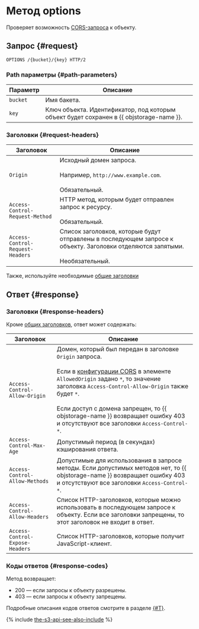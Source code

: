# Метод options

Проверяет возможность [CORS-запроса](../../../concepts/cors.md) к объекту.

## Запрос {#request}

```http
OPTIONS /{bucket}/{key} HTTP/2
```

### Path параметры {#path-parameters}

Параметр | Описание
----- | -----
`bucket` | Имя бакета.
`key` | Ключ объекта. Идентификатор, под которым объект будет сохранен в {{ objstorage-name }}.

### Заголовки {#request-headers}

Заголовок | Описание
--------- | --------
`Origin` | Исходный домен запроса.<br/><br/>Например, `http://www.example.com`.<br/><br/>Обязательный.
`Access-Control-Request-Method` | HTTP метод, которым будет отправлен запрос к ресурсу.<br/><br/>Обязательный.
`Access-Control-Request-Headers` | Список заголовков, которые будут отправлены в последующем запросе к объекту. Заголовки отделяются запятыми.<br/><br/>Необязательный.

Также, используйте необходимые [общие заголовки](../common-request-headers.md)

## Ответ {#response}

### Заголовки {#response-headers}

Кроме [общих заголовков](../common-response-headers.md), ответ может содержать:

Заголовок | Описание
--------- | --------
`Access-Control-Allow-Origin` | Домен, который был передан в заголовке `Origin` запроса.<br/><br/>Если в [конфигурации CORS](../cors/upload.md#request-scheme) в элементе `AllowedOrigin` задано `*`, то значение заголовка `Access-Control-Allow-Origin` также будет `*`.<br/><br/>Если доступ с домена запрещен, то {{ objstorage-name }} возвращает ошибку 403 и отсутствуют все заголовки `Access-Control-*`.
`Access-Control-Max-Age` | Допустимый период (в секундах) кэширования ответа.
`Access-Control-Allow-Methods` | Допустимые для использования в запросе методы. Если допустимых методов нет, то {{ objstorage-name }} возвращает ошибку 403 и отсутствуют все заголовки `Access-Control-*`.
`Access-Control-Allow-Headers` | Список HTTP-заголовков, которые можно использовать в последующем запросе к объекту. Если все заголовки запрещены, то этот заголовок не входит в ответ.
`Access-Control-Expose-Headers` | Список HTTP-заголовков, которые получит JavaScript-клиент.

### Коды ответов {#response-codes}

Метод возвращает:

- 200 — если запросы к объекту разрешены.
- 403 — если запросы к объекту запрещены.

Подробные описания кодов ответов смотрите в разделе [{#T}](../response-codes.md).

{% include [the-s3-api-see-also-include](../../../../_includes/storage/the-s3-api-see-also-include.md) %}